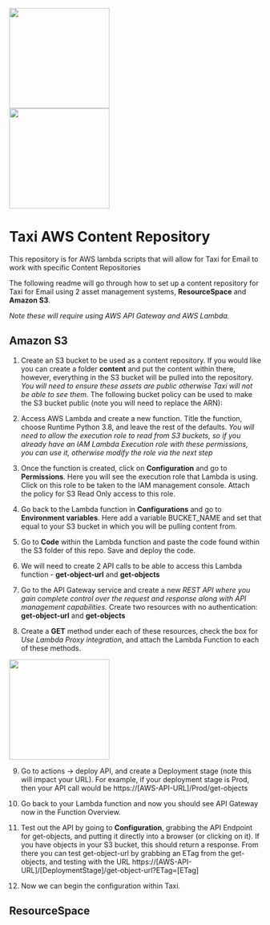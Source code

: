 <a href="https://www.messagebird.com/"><img src="https://www.messagebird.com/img/logo.svg" width="200px"/></a><br />
<a href="https://www.taxiforemail.com/"><img src="http://taxiforemail.com/assets/taxiforemail-blue-transparent.png" width="200px"/></a>

# Taxi AWS Content Repository
This repository is for AWS lambda scripts that will allow for Taxi for Email to work with specific Content Repositories

The following readme will go through how to set up a content repository for Taxi for Email using 2 asset management systems, **ResourceSpace** and **Amazon S3**. 

*Note these will require using AWS API Gateway and AWS Lambda.*

## Amazon S3

1. Create an S3 bucket to be used as a content repository. If you would like you can create a folder **content** and put the content within there, however, everything in the S3 bucket will be pulled into the repository. *You will need to ensure these assets are public otherwise Taxi will not be able to see them.* The following bucket policy can be used to make the S3 bucket public (note you will need to replace the ARN):

2. Access AWS Lambda and create a new function. Title the function, choose Runtime Python 3.8, and leave the rest of the defaults. *You will need to allow the execution role to read from S3 buckets, so if you already have an IAM Lambda Execution role with these permissions, you can use it, otherwise modify the role via the next step*

3. Once the function is created, click on **Configuration** and go to **Permissions**. Here you will see the execution role that Lambda is using. Click on this role to be taken to the IAM management console. Attach the policy for S3 Read Only access to this role.

4. Go back to the Lambda function in **Configurations** and go to **Environment variables**. Here add a variable BUCKET_NAME and set that equal to your S3 bucket in which you will be pulling content from.

5. Go to **Code** within the Lambda function and paste the code found within the S3 folder of this repo. Save and deploy the code.

6. We will need to create 2 API calls to be able to access this Lambda function - **get-object-url** and **get-objects**

7. Go to the API Gateway service and create a new *REST API where you gain complete control over the request and response along with API management capabilities.* Create two resources with no authentication: **get-object-url** and **get-objects**

8. Create a **GET** method under each of these resources, check the box for *Use Lambda Proxy integration*, and attach the Lambda Function to each of these methods.
<img width="200" src="https://user-images.githubusercontent.com/8294014/192674274-1d58e65b-19d4-415a-8189-a9579b195869.png">

9. Go to actions -> deploy API, and create a Deployment stage (note this will impact your URL). For example, if your deployment stage is Prod, then your API call would be https://[AWS-API-URL]/Prod/get-objects

10. Go back to your Lambda function and now you should see API Gateway now in the Function Overview.

11. Test out the API by going to **Configuration**, grabbing the API Endpoint for get-objects, and putting it directly into a browser (or clicking on it). If you have objects in your S3 bucket, this should return a response. From there you can test get-object-url by grabbing an ETag from the get-objects, and testing with the URL https://[AWS-API-URL]/[DeploymentStage]/get-object-url?ETag=[ETag]

12. Now we can begin the configuration within Taxi.



## ResourceSpace
